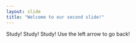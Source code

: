```yaml
---
layout: slide
title: "Welcome to our second slide!"
---
```

Study! Study! Study!
Use the left arrow to go back!
